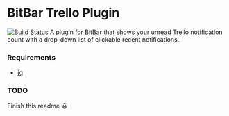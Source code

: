 # BitBar Trello Plugin
[![Build Status](https://travis-ci.org/kodie/bitbar-trello.svg?branch=master)](https://travis-ci.org/kodie/bitbar-trello)
A plugin for BitBar that shows your unread Trello notification count with a drop-down list of clickable recent notifications.

### Requirements
* [jq](https://github.com/stedolan/jq)

### TODO
Finish this readme :smiley_cat:
